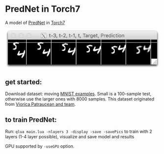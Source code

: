 # PredNet in Torch7

A model of [PredNet](https://coxlab.github.io/prednet/) in [Torch7](http://torch.ch/)

![sample](sample.jpg)

## get started:

Download dataset: moving [MNIST examples](https://www.dropbox.com/sh/fvsqod4uv7yp0dp/AAAHoHUjkXg4mW6OvV91TgaEa). Small is a 100-sample test, otherwise use the larger ones with 8000 samples. This dataset originated from [Viorica Patraucean and team](http://mi.eng.cam.ac.uk/~vp344/).


## to train PredNet:

Run: ```qlua main.lua -nlayers 3 -display -save -savePics``` to train with 2 layers (1-4 layer possible), visualize and save model and results

GPU supported by ```-useGPU``` option.